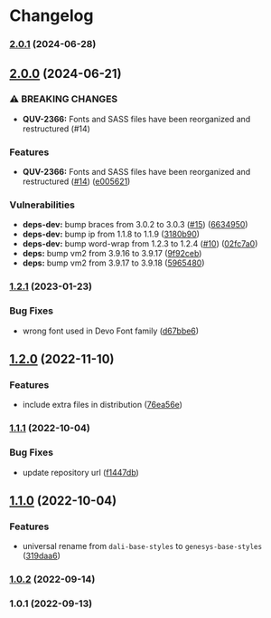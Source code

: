 # Changelog

### [2.0.1](https://github.com/DevoInc/genesys-base-styles/compare/v2.0.0...v2.0.1) (2024-06-28)

## [2.0.0](https://github.com/DevoInc/genesys-base-styles/compare/v1.2.1...v2.0.0) (2024-06-21)


### ⚠ BREAKING CHANGES

* **QUV-2366:** Fonts and SASS files have been reorganized and restructured (#14)

### Features

* **QUV-2366:** Fonts and SASS files have been reorganized and restructured ([#14](https://github.com/DevoInc/genesys-base-styles/issues/14)) ([e005621](https://github.com/DevoInc/genesys-base-styles/commit/e0056211613bc478412aa985d14d622da0e2b2de))


### Vulnerabilities

* **deps-dev:** bump braces from 3.0.2 to 3.0.3 ([#15](https://github.com/DevoInc/genesys-base-styles/issues/15)) ([6634950](https://github.com/DevoInc/genesys-base-styles/commit/6634950a321a1689bdf74652195e2dc1a630d17f))
* **deps-dev:** bump ip from 1.1.8 to 1.1.9 ([3180b90](https://github.com/DevoInc/genesys-base-styles/commit/3180b907137e0d669154cec9dc519d6036a7d7ef))
* **deps-dev:** bump word-wrap from 1.2.3 to 1.2.4 ([#10](https://github.com/DevoInc/genesys-base-styles/issues/10)) ([02fc7a0](https://github.com/DevoInc/genesys-base-styles/commit/02fc7a0bbe1c6e346c5b2bcea11a0d40140e1402))
* **deps:** bump vm2 from 3.9.16 to 3.9.17 ([9f92ceb](https://github.com/DevoInc/genesys-base-styles/commit/9f92cebdcd5883c685b2aed6b4914c779ad5b8f9))
* **deps:** bump vm2 from 3.9.17 to 3.9.18 ([5965480](https://github.com/DevoInc/genesys-base-styles/commit/5965480522d728fbc8c6e28be1c5ee317f33497d))

### [1.2.1](https://github.com/DevoInc/genesys-base-styles/compare/v1.2.0...v1.2.1) (2023-01-23)


### Bug Fixes

* wrong font used in Devo Font family ([d67bbe6](https://github.com/DevoInc/genesys-base-styles/commit/d67bbe61b7723ad6ae6aa1652ebbeb904f1caf65))

## [1.2.0](https://github.com/DevoInc/genesys-base-styles/compare/v1.1.1...v1.2.0) (2022-11-10)


### Features

* include extra files in distribution ([76ea56e](https://github.com/DevoInc/genesys-base-styles/commit/76ea56ebe98d6510ed08b9fdc96ecf57de8d9765))

### [1.1.1](https://github.com/DevoInc/genesys-base-styles/compare/v1.1.0...v1.1.1) (2022-10-04)


### Bug Fixes

* update repository url ([f1447db](https://github.com/DevoInc/genesys-base-styles/commit/f1447db6bf60b5278d64749cd3ad5b89970c2363))

## [1.1.0](https://gitlab.devotools.com/teams/activeboards/quvis/genesys-base-styles/compare/v1.0.2...v1.1.0) (2022-10-04)


### Features

* universal rename from `dali-base-styles` to `genesys-base-styles` ([319daa6](https://gitlab.devotools.com/teams/activeboards/quvis/genesys-base-styles/commit/319daa60f8bf5229dd90609fc2d35179e9f917fa))

### [1.0.2](https://gitlab.devotools.com/teams/activeboards/quvis/dali-base-styles/compare/v1.0.1...v1.0.2) (2022-09-14)

### 1.0.1 (2022-09-13)
